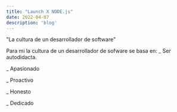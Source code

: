```yaml
---
title: "Launch X NODE.js"
date: 2022-04-07
description: 'blog'
---
```


 "La cultura de un desarrollador de software"
 
 
 
Para mi la cultura de un desarrollador de sofware se basa en:
_ Ser autodidacta.

_ Apasionado

_ Proactivo

_ Honesto

_ Dedicado





